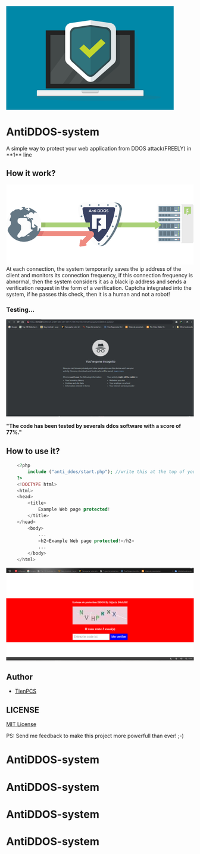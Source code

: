<img src="img/icone.png" >
<h1>AntiDDOS-system</h1>
A simple way to protect your web application from DDOS attack(FREELY) in **1** line

## How it work?
<img src="img/icon.png" >
At each connection, the system temporarily saves the ip address of the client and monitors its connection frequency, if this connection frequency is abnormal, then the system considers it as a black ip address and sends a verification request in the form of a verification. Captcha integrated into the system, if he passes this check, then it is a human and not a robot!

### Testing...
<img src="img/Antiddos.gif">

**"The code has been tested by severals ddos software with a score of 77%."**
## How to use it?
```php
	<?php
		include ("anti_ddos/start.php"); //write this at the top of your PHP application and all is done!!!
	?>
	<!DOCTYPE html>
	<html>
	<head>
		<title>
			Example Web page protected!
		</title>
	</head>
		<body>
			...
			<h2>Example Web page protected!</h2>
			...
		</body>
	</html>
```
<img src="img/ddos_.PNG">

## Author

- [TienPCS](https://github.com/tienpcs)

## LICENSE

[MIT License](https://github.com/tienpcs/AntiDDOS-system/blob/master/LICENSE)

PS: Send me feedback to make this project more powerfull than ever! ;-)


# AntiDDOS-system
# AntiDDOS-system
# AntiDDOS-system
# AntiDDOS-system
